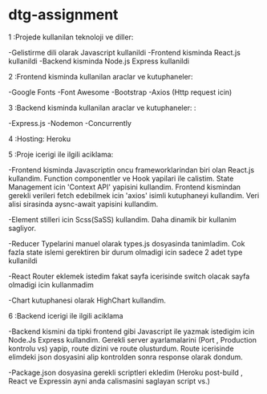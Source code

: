 # dtg-assignment

1 :Projede kullanilan teknoloji ve diller:

-Gelistirme dili olarak Javascript kullanildi
-Frontend kisminda React.js kullanildi
-Backend kisminda Node.js Express kullanildi

2 :Frontend kisminda kullanilan araclar ve kutuphaneler: 

-Google Fonts
-Font Awesome
-Bootstrap
-Axios (Http request icin)

3 :Backend kisminda kullanilan araclar ve kutuphaneler: : 

-Express.js
-Nodemon
-Concurrently

4 :Hosting: Heroku

5 :Proje icerigi ile ilgili aciklama: 

-Frontend kisminda Javascriptin oncu frameworklarindan biri olan React.js kullandim. Function componentler ve Hook yapilari ile calistim. State Management icin 'Context API'
yapisini kullandim. Frontend kismindan gerekli verileri fetch edebilmek icin 'axios' isimli kutuphaneyi kullandim. Veri alisi sirasinda aysnc-await yapisini kullandim.

-Element stilleri icin Scss(SaSS) kullandim. Daha dinamik bir kullanim sagliyor.

-Reducer Typelarini manuel olarak types.js dosyasinda tanimladim. Cok fazla state islemi gerektiren bir durum olmadigi icin sadece 2 adet type kullanildi

-React Router eklemek istedim fakat sayfa icerisinde switch olacak sayfa olmadigi icin kullanmadim

-Chart kutuphanesi olarak HighChart kullandim.


6 :Backend icerigi ile ilgili aciklama

-Backend kismini da tipki frontend gibi Javascript ile yazmak istedigim icin Node.Js Express kullandim. Gerekli server ayarlamalarini (Port , Production kontrolu vs) yapip, route dizini
ve route olusturdum. Route icerisinde elimdeki json dosyasini alip kontrolden sonra response olarak dondum.

-Package.json dosyasina gerekli scriptleri ekledim (Heroku post-build , React ve Expressin ayni anda calismasini saglayan script vs.)
 


